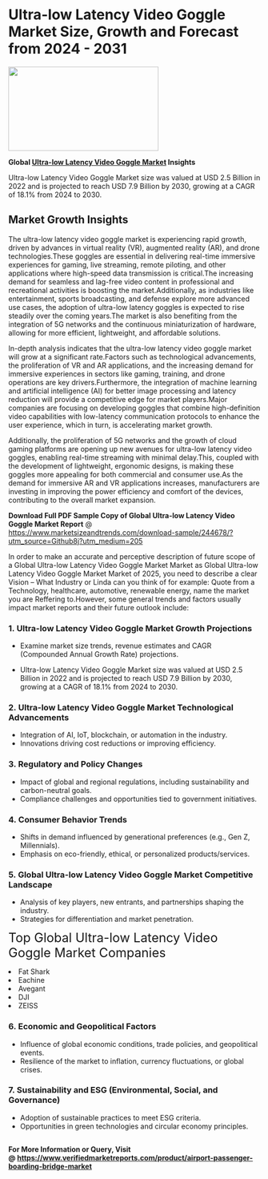 <H1>Ultra-low Latency Video Goggle Market Size, Growth and Forecast from 2024 - 2031</H1><img class="aligncenter size-medium wp-image-584254" src="https://thirdeyenews.in/wp-content/uploads/2024/09/Global-Market-Research-300x168.jpeg" alt="" width="300" height="168" /><p><strong>Global&nbsp;<a href="https://www.marketsizeandtrends.com/download-sample/244678/?utm_source=Github8j?utm_medium=205">Ultra-low Latency Video Goggle Market</a> Insights</strong></p><p>Ultra-low Latency Video Goggle Market size was valued at USD 2.5 Billion in 2022 and is projected to reach USD 7.9 Billion by 2030, growing at a CAGR of 18.1% from 2024 to 2030.</p><p><h2>Market Growth Insights</h2> <p>The ultra-low latency video goggle market is experiencing rapid growth, driven by advances in virtual reality (VR), augmented reality (AR), and drone technologies.These goggles are essential in delivering real-time immersive experiences for gaming, live streaming, remote piloting, and other applications where high-speed data transmission is critical.The increasing demand for seamless and lag-free video content in professional and recreational activities is boosting the market.Additionally, as industries like entertainment, sports broadcasting, and defense explore more advanced use cases, the adoption of ultra-low latency goggles is expected to rise steadily over the coming years.The market is also benefiting from the integration of 5G networks and the continuous miniaturization of hardware, allowing for more efficient, lightweight, and affordable solutions.</p> <p>In-depth analysis indicates that the ultra-low latency video goggle market will grow at a significant rate.Factors such as technological advancements, the proliferation of VR and AR applications, and the increasing demand for immersive experiences in sectors like gaming, training, and drone operations are key drivers.Furthermore, the integration of machine learning and artificial intelligence (AI) for better image processing and latency reduction will provide a competitive edge for market players.Major companies are focusing on developing goggles that combine high-definition video capabilities with low-latency communication protocols to enhance the user experience, which in turn, is accelerating market growth.</p> <p>Additionally, the proliferation of 5G networks and the growth of cloud gaming platforms are opening up new avenues for ultra-low latency video goggles, enabling real-time streaming with minimal delay.This, coupled with the development of lightweight, ergonomic designs, is making these goggles more appealing for both commercial and consumer use.As the demand for immersive AR and VR applications increases, manufacturers are investing in improving the power efficiency and comfort of the devices, contributing to the overall market expansion.</p> <p><span class=""><strong>Download Full PDF Sample Copy of Global Ultra-low Latency Video Goggle Market Report</strong> @ <a href="https://www.marketsizeandtrends.com/download-sample/244678/?utm_source=Github8j?utm_medium=205" target="_blank">https://www.marketsizeandtrends.com/download-sample/244678/?utm_source=Github8j?utm_medium=205</a></span></p><p>In order to make an accurate and perceptive description of future scope of a Global&nbsp;Ultra-low Latency Video Goggle Market Market as Global&nbsp;Ultra-low Latency Video Goggle Market Market of 2025, you need to describe a clear Vision &ndash; What Industry or Linda can you think of for example: Quote from a Technology, healthcare, automotive, renewable energy, name the market you are Reffering to.However, some general trends and factors usually impact market reports and their future outlook include:</p><h3>1.&nbsp;<strong>Ultra-low Latency Video Goggle Market Growth Projections</strong></h3><ul><li>Examine market size trends, revenue estimates and CAGR (Compounded Annual Growth Rate) projections.</li><li><p>Ultra-low Latency Video Goggle Market size was valued at USD 2.5 Billion in 2022 and is projected to reach USD 7.9 Billion by 2030, growing at a CAGR of 18.1% from 2024 to 2030.</p></li></ul><h3>2.&nbsp;<strong>Ultra-low Latency Video Goggle Market Technological Advancements</strong></h3><ul><li>Integration of AI, IoT, blockchain, or automation in the industry.</li><li>Innovations driving cost reductions or improving efficiency.</li></ul><h3>3.&nbsp;<strong>Regulatory and Policy Changes</strong></h3><ul><li>Impact of global and regional regulations, including sustainability and carbon-neutral goals.</li><li>Compliance challenges and opportunities tied to government initiatives.</li></ul><h3>4.&nbsp;<strong>Consumer Behavior Trends</strong></h3><ul><li>Shifts in demand influenced by generational preferences (e.g., Gen Z, Millennials).</li><li>Emphasis on eco-friendly, ethical, or personalized products/services.</li></ul><h3>5.&nbsp;<strong>Global Ultra-low Latency Video Goggle Market Competitive Landscape</strong></h3><ul><li>Analysis of key players, new entrants, and partnerships shaping the industry.</li><li>Strategies for differentiation and market penetration.</li></ul><p data-pm-slice="1 1 []"><span style="color: inherit; font-family: inherit; font-size: 25px;">Top Global Ultra-low Latency Video Goggle Market Companies</span></p><div class="" data-test-id=""><p><li>Fat Shark</li><li> Eachine</li><li> Avegant</li><li> DJI</li><li> ZEISS</li></p></div><h3>6.&nbsp;<strong>Economic and Geopolitical Factors</strong></h3><ul><li>Influence of global economic conditions, trade policies, and geopolitical events.</li><li>Resilience of the market to inflation, currency fluctuations, or global crises.</li></ul><h3>7.&nbsp;<strong>Sustainability and ESG (Environmental, Social, and Governance)</strong></h3><ul><li>Adoption of sustainable practices to meet ESG criteria.</li><li>Opportunities in green technologies and circular economy principles.</li></ul><h2><strong style="font-size: 14px;">For More Information or Query, Visit @&nbsp;</strong><a style="background-color: #ffffff; font-size: 14px;" href="https://www.marketsizeandtrends.com/report/ultra-low-latency-video-goggle-market/" target="_blank">https://www.verifiedmarketreports.com/product/airport-passenger-boarding-bridge-market</a></h2>